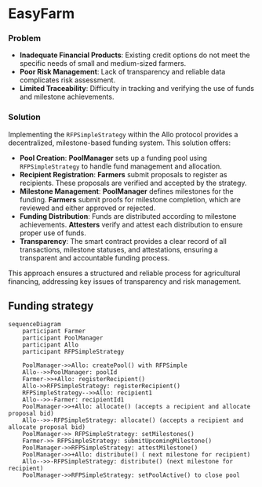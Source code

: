 # EasyFarm

### Problem

- **Inadequate Financial Products**: Existing credit options do not meet the specific needs of small and medium-sized farmers.
- **Poor Risk Management**: Lack of transparency and reliable data complicates risk assessment.
- **Limited Traceability**: Difficulty in tracking and verifying the use of funds and milestone achievements.

### Solution

Implementing the `RFPSimpleStrategy` within the Allo protocol provides a decentralized, milestone-based funding system. This solution offers:

- **Pool Creation**: **PoolManager** sets up a funding pool using `RFPSimpleStrategy` to handle fund management and allocation.
- **Recipient Registration**: **Farmers** submit proposals to register as recipients. These proposals are verified and accepted by the strategy.
- **Milestone Management**: **PoolManager** defines milestones for the funding. **Farmers** submit proofs for milestone completion, which are reviewed and either approved or rejected.
- **Funding Distribution**: Funds are distributed according to milestone achievements. **Attesters** verify and attest each distribution to ensure proper use of funds.
- **Transparency**: The smart contract provides a clear record of all transactions, milestone statuses, and attestations, ensuring a transparent and accountable funding process.

This approach ensures a structured and reliable process for agricultural financing, addressing key issues of transparency and risk management.

## Funding strategy

```mermaid
sequenceDiagram
    participant Farmer
    participant PoolManager
    participant Allo
    participant RFPSimpleStrategy

    PoolManager->>Allo: createPool() with RFPSimple
    Allo-->>PoolManager: poolId
    Farmer->>+Allo: registerRecipient()
    Allo->>RFPSimpleStrategy: registerRecipient()
    RFPSimpleStrategy-->>Allo: recipient1
    Allo-->>-Farmer: recipientId1
    PoolManager->>+Allo: allocate() (accepts a recipient and allocate proposal bid)
    Allo-->>-RFPSimpleStrategy: allocate() (accepts a recipient and allocate proposal bid)
    PoolManager->> RFPSimpleStrategy: setMilestones()
    Farmer->> RFPSimpleStrategy: submitUpcomingMilestone()
    PoolManager->>RFPSimpleStrategy: attestMilestone()
    PoolManager->>+Allo: distribute() ( next milestone for recipient)
    Allo-->>-RFPSimpleStrategy: distribute() (next milestone for recipient)
    PoolManager->>RFPSimpleStrategy: setPoolActive() to close pool
```
